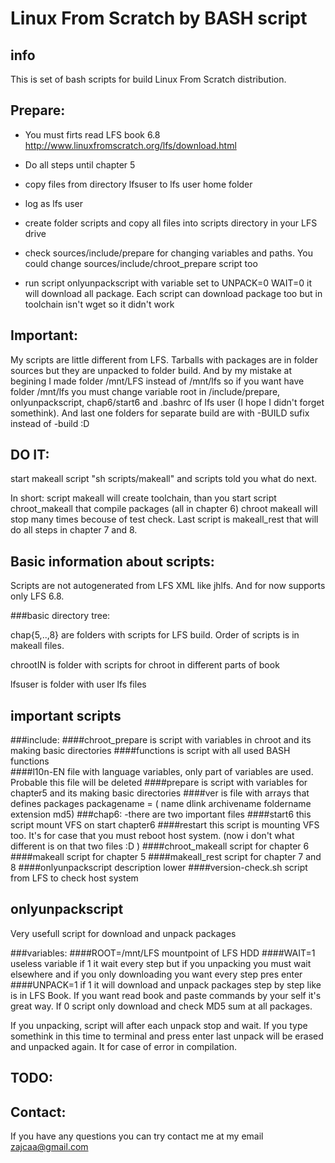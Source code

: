 Linux From Scratch by BASH script
===================================

info
----
This is set of bash scripts for build Linux From Scratch distribution.


Prepare:
--------

* You must firts read LFS book 6.8 http://www.linuxfromscratch.org/lfs/download.html

* Do all steps until chapter 5

* copy files from directory lfsuser to lfs user home folder

* log as lfs user

* create folder scripts and copy all files into scripts directory in your LFS drive

* check sources/include/prepare for changing variables and paths. You could change sources/include/chroot_prepare script too

* run script onlyunpackscript with variable set to UNPACK=0 WAIT=0 it will download all package. Each script can download package too but in toolchain isn't wget so it didn't work

Important:
----------
My scripts are little different from LFS. Tarballs with packages are in folder sources but they are unpacked to folder build. And by my mistake at begining I made folder /mnt/LFS instead of /mnt/lfs so if you want have folder /mnt/lfs you must change variable root in /include/prepare, onlyunpackscript, chap6/start6 and .bashrc of lfs user (I hope I didn't forget somethink). And last one folders for separate build are with -BUILD sufix instead of -build :D

DO IT:
------
start makeall script "sh scripts/makeall" and scripts told you what do next.

In short:
script makeall will create toolchain, than you start script chroot_makeall that compile packages (all in chapter 6) chroot makeall will stop many times becouse of test check. Last script is makeall_rest that will do all steps in chapter 7 and 8.

Basic information about scripts:
--------------------------------
Scripts are not autogenerated from LFS XML like jhlfs. And for now supports only LFS 6.8.

###basic directory tree:

chap{5,..,8} are folders with scripts for LFS build. Order of scripts is in makeall files.

chrootIN is folder with scripts for chroot in different parts of book

lfsuser is folder with user lfs files

important scripts
-----------------
###include:
####chroot_prepare is script with variables in chroot and its making basic directories
####functions is script with all used BASH functions	
####l10n-EN file with language variables, only part of variables are used. Probable this file will be deleted
####prepare	is script with variables for chapter5 and its making basic directories
####ver is file with arrays that defines packages
		packagename = ( name dlink archivename foldername extension md5)
###chap6: -there are two important files
####start6 this script mount VFS on start chapter6
####restart this script is mounting VFS too. It's for case that you must reboot host system.
		(now i don't what different is on that two files :D )
####chroot_makeall script for chapter 6
####makeall script for chapter 5
####makeall_rest script for chapter 7 and 8
####onlyunpackscript description lower
####version-check.sh script from LFS to check host system

onlyunpackscript
----------------
  Very usefull script for download and unpack packages

###variables:
####ROOT=/mnt/LFS mountpoint of LFS HDD
####WAIT=1 useless variable if 1 it wait every step but if you unpacking you must wait elsewhere and if you only downloading you want every step pres enter
####UNPACK=1 if 1 it will download and unpack packages step by step like is in LFS Book. If you want read book and paste commands by your self it's great way. If 0 script only download and check MD5 sum at all packages.

If you unpacking, script will after each unpack stop and wait. If you type somethink in this time to terminal and press enter last unpack will be erased and unpacked again. It for case of error in compilation. 

TODO:
-----

Contact:
---------
If you have any questions you can try contact me at my email zajcaa@gmail.com

